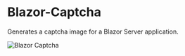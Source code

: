 # Blazor-Captcha
Generates a captcha image for a Blazor Server application.

![Blazor Captcha](https://github.com/tossnet/Blazor-Captcha/blob/master/blazor-captcha.png)
